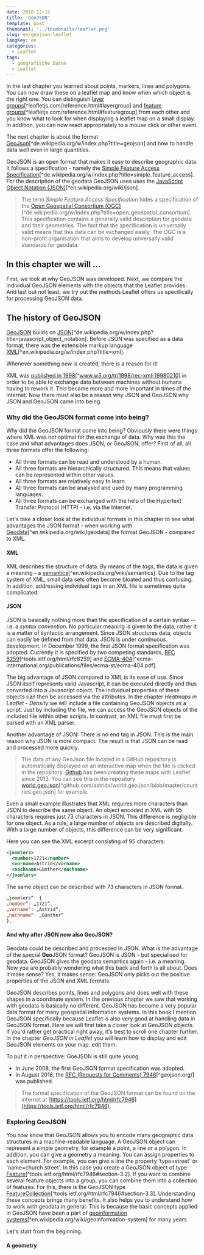 ```yaml
---
date: 2018-12-15
title: 'GeoJSON'
template: post
thumbnail: '../thumbnails/leaflet.png'
slug: en/geojson-leaflet
langKey: en
categories:
  - Leaflet
tags:
  - geografische Daten
  - Leaflet
---
```


In the last chapter you learned about points, markers, lines and polygons. You can now draw these on a leaflet map and know when which object is the right one. You can distinguish [layer groups](https://leafletjs.com/reference.html#layergroup)[^leafletjs.com/reference.html#layergroup] and [feature groups](https://leafletjs.com/reference.html#featuregroup)[^leafletjs.com/reference.html#featuregroup] from each other and you know what to look for when displaying a leaflet map on a small display. In addition, you can now react appropriately to a mouse click or other event.

The next chapter is about the format [GeoJson](https://de.wikipedia.org/w/index.php?title=GeoJSON)[^de.wikipedia.org/w/index.php?title=geojson] and how to handle data well even in large quantities.

GeoJSON is an open format that makes it easy to describe geographic data. It follows a specification - namely the [Simple Feature Access Specification](https://de.wikipedia.org/w/index.php?title=Simple_Feature_Access)[^de.wikipedia.org/w/index.php?title=simple_feature_access]. For the description of the geodata GeoJSON uses
uses the [JavaScript Object Notation (JSON)](https://en.wikipedia.org/w/index.php?title=JSON)[^en.wikipedia.org/wiki/json].

> The term _Simple Feature Access Specification_ hides a specification of the [Open Geospatial Consortium (OGC)](https://de.wikipedia.org/w/index.php?title=Open_Geospatial_Consortium)[^de.wikipedia.org/w/index.php?title=open_geospatial_consortium]. This specification contains a generally valid description for geodata and their geometries. The fact that the specification is universally valid means that this data can be exchanged easily. The OGC is a non-profit organisation that aims to develop universally valid standards for geodata.

## In this chapter we will …

First, we look at why GeoJSON was developed. Next, we compare the individual GeoJSON elements with the objects that the Leaflet provides. And last but not least, we try out the methods Leaflet offers us specifically for processing GeoJSON data.

## The history of GeoJSON

[GeoJSON](https://en.wikipedia.org/wiki/GeoJSON) builds on [JSON](https://de.wikipedia.org/w/index.php?title=JavaScript_Object_Notation)[^de.wikipedia.org/w/index.php?title=javascript_object_notation]. Before JSON was specified as a data format, there was the extensible markup language [XML](https://en.wikipedia.org/w/index.php?title=XML)[^en.wikipedia.org/w/index.php?title=xml].

Whenever something new is created, there is a reason for it!

XML was [published in 1998](https://www.w3.org/TR/1998/REC-xml-19980210)[^www.w3.org/tr/1998/rec-xml-19980210] in order to be able to exchange data between machines without humans having to rework it. This became more and more important in times of the internet. Now there must also be a reason why JSON and GeoJSON why JSON and GeoJSON came into being.

### Why did the GeoJSON format come into being?

Why did the GeoJSON format come into being? Obviously there were things where XML was not optimal for the exchange of data. Why was this the case and what advantages does JSON, or GeoJSON, offer? First of all, all three formats offer the following:

- All three formats can be read and understood by a human.
- All three formats are hierarchically structured. This means that values can be represented within other values.
- All three formats are relatively easy to learn.
- All three formats can be analysed and used by many programming languages.
- All three formats can be exchanged with the help of the Hypertext Transfer Protocol (HTTP) - i.e. via the Internet.

Let's take a closer look at the individual formats in this chapter to see what advantages the JSON format - when working with
[Geodata](https://de.wikipedia.org/wiki/Geodaten)[^en.wikipedia.org/wiki/geodata] the format GeoJSON - compared to XML.

#### XML

XML describes the structure of data.
By means of the _tags_, the data is given a meaning - a [semantics](https://de.wikipedia.org/wiki/Semantik)[^en.wikipedia.org/wiki/semantics].
Due to the tag system of XML, small data sets often become bloated and thus confusing. In addition, addressing individual tags in an XML file is sometimes quite complicated.

#### JSON

JSON is basically nothing more than the specification of a certain syntax -- i.e. a _syntax convention_. No particular meaning is given to the data, rather it is a matter of syntactic arrangement. Since JSON structures data, objects can easily be defined from that data. JSON is under continuous development. In December 1999, the first JSON format specification was adopted. Currently it is specified by two competing standards, [RFC 8259](https://tools.ietf.org/html/rfc8259)[^tools.ietf.org/html/rfc8259] and [ECMA-404](http://www.ecma-international.org/publications/files/ECMA-ST/ECMA-404.pdf)[^ecma-international.org/publications/files/ecma-st/ecma-404.pdf].

The big advantage of JSON compared to XML is its ease of use. Since JSON itself represents valid Javascript, it can be executed directly and thus converted into a Javascript object. The individual properties of these objects can then be accessed via the attributes. In the chapter _Heatmaps in Leaflet - Density_ we will include a file containing GeoJSON objects as a script. Just by including the file, we can access the GeoJSON objects of the included file within other scripts. In contrast, an XML file must first be parsed with an XML parser.

Another advantage of JSON: There is no end tag in JSON. This is the main reason why JSON is more compact. The result is that JSON can be read and processed more quickly.

> The data of any GeoJson file located in a GitHub repository is automatically displayed on an interactive map when the file is clicked in the repository. [Github](https://github.com/blog/1528-there-s-a-map-for-that) has been creating these maps with Leaflet since 2013. You can see this in the repository [world.geo.json](https://github.com/astridx/world.geo.json/blob/master/countries.geo.json)[^github.com/astridx/world.geo.json/blob/master/countries.geo.json] for example.

Even a small example illustrates that XML requires more characters than JSON to describe the same object. An object encoded in XML with 95 characters requires just 73 characters in JSON. This difference is negligible for one object. As a rule, a large number of objects are described digitally. With a large number of objects, this difference can be very significant.

Here you can see the XML excerpt consisting of 95 characters.

```xml
<joomlers>
  <number>1721</number>
  <vorname>Astrid</vorname>
  <nachname>Günther</nachname>
</joomlers>
```

The same object can be described with 73 characters in JSON format.

```js
„joomlers“: {
„number“: „1721“,
„vorname“: „Astrid“,
„nachname“: „Günther“
},
```

#### And why after JSON now also GeoJSON?

Geodata could be described and processed in JSON. What is the advantage of the special **Geo**JSON format? GeoJSON is JSON - but specialised for geodata. GeoJSON gives the geodata semantics again - i.e. a meaning. Now you are probably wondering what this back and forth is all about. Does it make sense? Yes, it makes sense: GeoJSON only picks out the positive properties of the JSON and XML formats.

GeoJSON describes points, lines and polygons and does well with these shapes in a coordinate system. In the previous chapter we saw that working with geodata is basically no different. GeoJSON has become a very popular data format for many geospatial information systems. In this book I mention GeoJSON specifically because Leaflet is also very good at handling data in GeoJSON format. Here we will first take a closer look at GeoJSON objects. If you'd rather get practical right away, it's best to scroll one chapter further. In the chapter _GeoJSON in Leaflet_ you will learn how to display and edit GeoJSON elements on your map.
edit them.

To put it in perspective: GoeJSON is still quite young.

- In June 2008, the first GeoJSON format specification was adopted.
- In August 2016, the [RFC (Requests for Comments) 7946](http://geojson.org/)[^geojson.org/] was published.

> The formal specification of the GeoJSON format can be found on the internet at [https://tools.ietf.org/html/rfc7946](https://tools.ietf.org/html/rfc7946).

### Exploring GeoJSON

You now know that GeoJSON allows you to encode many geographic data structures in a machine-readable language. A GeoJSON object can represent a simple geometry, for example a point, a line or a polygon. In addition, you can give a geometry a meaning. You can assign properties to each element. For example, you can give a line the property 'type=street' or 'name=church street'. In this case you create a GeoJSON object of type [Feature](https://tools.ietf.org/html/rfc7946#section-3.2)[^tools.ietf.org/html/rfc7946#section-3.2]. If you want to combine several feature objects into a group, you can combine them into a collection of features. For this, there is the GeoJSON type [FeatureCollection](https://tools.ietf.org/html/rfc7946#section-3.3)[^tools.ietf.org/html/rfc7946#section-3.3]. Understanding these concepts brings many benefits. It also helps you to understand how to work with geodata in general. This is because the basic concepts applied in GeoJSON have been a part of [geoinformation systems](https://de.wikipedia.org/wiki/Geoinformationssystem)[^en.wikipedia.org/wiki/geoinformation-system] for many years.

Let's start from the beginning.

#### A geometry
